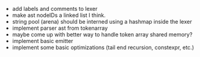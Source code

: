 - add labels and comments to lexer
- make ast nodeIDs a linked list I think.
- string pool (arena) should be interned using a hashmap inside the lexer
- implement parser ast from tokenarray
- maybe come up with better way to handle token array shared memory?
- implement basic emitter
- implement some basic optimizations (tail end recursion, constexpr, etc.)